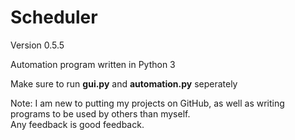 # Scheduler

Version 0.5.5

Automation program written in Python 3

Make sure to run **gui.py** and **automation.py** seperately

Note: I am new to putting my projects on GitHub, as well as writing programs to be used by others than myself.  
Any feedback is good feedback.
